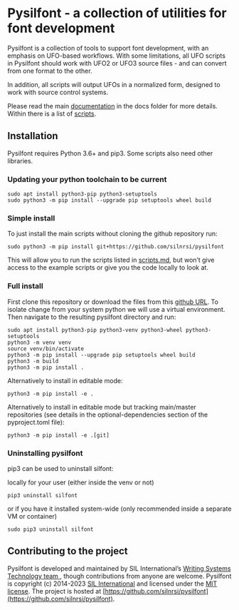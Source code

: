 # Pysilfont - a collection of utilities for font development

Pysilfont is a collection of tools to support font development, with an emphasis on UFO-based workflows. With some limitations, all UFO scripts in Pysilfont should work with UFO2 or UFO3 source files - and can convert from one format to the other.

In addition, all scripts will output UFOs in a normalized form, designed to work with source control systems.

Please read the main [documentation](docs/docs.md) in the docs folder for more details. Within there is a list of [scripts](docs/scripts.md).

## Installation

Pysilfont requires Python 3.6+ and pip3. Some scripts also need other libraries.

### Updating your python toolchain to be current
```
sudo apt install python3-pip python3-setuptools
sudo python3 -m pip install --upgrade pip setuptools wheel build
```

### Simple install
To just install the main scripts without cloning the github repository run:
```
sudo python3 -m pip install git+https://github.com/silnrsi/pysilfont
```

This will allow you to run the scripts listed in [scripts.md](docs/scripts.md), but won’t give access
to the example scripts or give you the code locally to look at.

### Full install

First clone this repository or download the files from this [github URL](https://github.com/silnrsi/pysilfont). To isolate change from your system python we will use a virtual environment.
Then navigate to the resulting pysilfont directory and run:
```
sudo apt install python3-pip python3-venv python3-wheel python3-setuptools
python3 -m venv venv
source venv/bin/activate
python3 -m pip install --upgrade pip setuptools wheel build
python3 -m build
python3 -m pip install .
```

Alternatively to install in editable mode:
```
python3 -m pip install -e .
```

Alternatively to install in editable mode but tracking main/master repositories
(see details in the optional-dependencies section of the pyproject.toml file):
```
python3 -m pip install -e .[git]
```

### Uninstalling pysilfont

pip3 can be used to uninstall silfont:

locally for your user (either inside the venv or not)
```
pip3 uninstall silfont
```

or if you have it installed system-wide (only recommended inside a separate VM or container)
```
sudo pip3 uninstall silfont
```


## Contributing to the project

Pysilfont is developed and maintained by SIL International’s [Writing Systems Technology team ](https://software.sil.org/wstech/), though contributions from anyone are welcome. Pysilfont is copyright (c) 2014-2023 [SIL International](https://www.sil.org) and licensed under the [MIT license](https://en.wikipedia.org/wiki/MIT_License). The project is hosted at [https://github.com/silnrsi/pysilfont](https://github.com/silnrsi/pysilfont).
